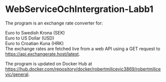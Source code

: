 # WebServiceOchIntergration-Labb1
The program is an exchange rate converter for:

Euro to Swedish Krona (SEK) <br />
Euro to US Dollar (USD) <br />
Euro to Croatian Kuna (HRK) <br />
The exchange rates are fetched live from a web API using a GET request to https://api.exchangerate.host/latest.

The program is updated on Docker Hub at https://hub.docker.com/repository/docker/robertmilicevic3869/robertmilicevic/general.

